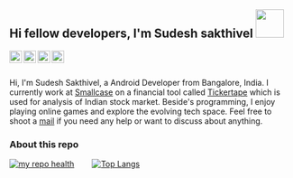 <h2>Hi fellow developers, I'm Sudesh sakthivel <img align="end" src="https://user-images.githubusercontent.com/34063388/88217433-2b23d100-cc7c-11ea-81b5-4c2a8ff02d41.gif" width="50"></h2>
<a href="https://twitter.com/sudeshim3">
<img align="left" alt="Sudesh sakthivel| Twitter" width="22px" src="https://user-images.githubusercontent.com/34063388/88216616-f3685980-cc7a-11ea-9248-368416c807cf.png" />
</a>

<a href="https://www.linkedin.com/in/sudesh-sakthivel-0a3965122">
<img align="left" alt="Linkedin" width="22px" src="https://user-images.githubusercontent.com/34063388/88216593-ee0b0f00-cc7a-11ea-89a2-56f5a403171f.png" />
</a>

<a href="https://stackoverflow.com/users/7735032/sudesh">
<img align="left" alt="StackOverflow" width="22px" src="https://user-images.githubusercontent.com/34063388/88216599-efd4d280-cc7a-11ea-8c46-b5bce686f3d0.png" />
</a>

<a href="https://t.me/sudeshim3">
<img align="left" alt="Telegram" width="22px" src="https://user-images.githubusercontent.com/34063388/88216605-f19e9600-cc7a-11ea-9c10-0597ed30e683.png" />
</a>
<br/>
<br/>
  
Hi, I'm Sudesh Sakthivel, a Android Developer from Bangalore, India. I currently work at [Smallcase](https://www.smallcase.com/) on a financial tool called [Tickertape](https://www.tickertape.in/) which is used for analysis of Indian stock market. Beside's programming, I enjoy playing online games and explore the evolving tech space. Feel free to shoot a [mail](mailto:sudeshim3@gmail.com) if you need any help or want to discuss about anything.
<h3> About this repo </h3>

[![my repo health](https://github-readme-stats.vercel.app/api?username=sudeshim3&hide=["stars"]&show_icons=true)](https://github.com/anuraghazra/github-readme-stats)&nbsp;&nbsp;&nbsp;&nbsp;&nbsp;&nbsp;&nbsp; [![Top Langs](https://github-readme-stats.vercel.app/api/top-langs/?username=sudeshim3)](https://github.com/anuraghazra/github-readme-stats)
  </h2>
